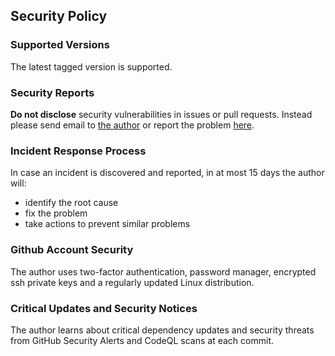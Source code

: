 ## Security Policy
### Supported Versions
The latest tagged version is supported.

### Security Reports
**Do not disclose** security vulnerabilities in issues or pull requests. Instead please
send email to [the author](mailto:jfcgauss@gmail.com) or report the problem
[here](https://github.com/jfcg/opt/security/advisories/new).

### Incident Response Process
In case an incident is discovered and reported, in at most 15 days the author will:
- identify the root cause
- fix the problem
- take actions to prevent similar problems

### Github Account Security
The author uses two-factor authentication, password manager, encrypted ssh private keys and a
regularly updated Linux distribution.

### Critical Updates and Security Notices
The author learns about critical dependency updates and security threats from GitHub Security
Alerts and CodeQL scans at each commit.
